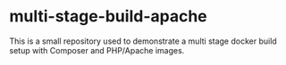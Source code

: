 # multi-stage-build-apache

This is a small repository used to demonstrate a multi stage docker build setup with Composer and PHP/Apache images.